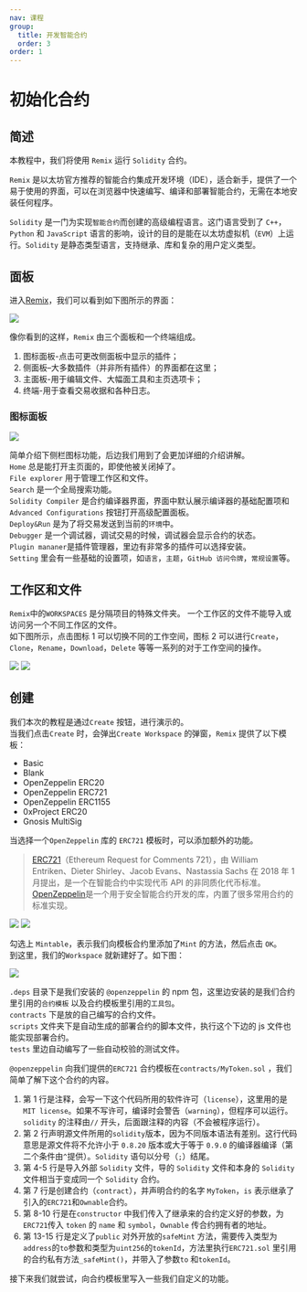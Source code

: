 ```yaml
---
nav: 课程
group:
  title: 开发智能合约
  order: 3
order: 1
---
```


# 初始化合约

## 简述

本教程中，我们将使用 `Remix` 运行 `Solidity` 合约。

`Remix` 是以太坊官方推荐的智能合约集成开发环境（IDE），适合新手，提供了一个易于使用的界面，可以在浏览器中快速编写、编译和部署智能合约，无需在本地安装任何程序。

`Solidity` 是一门为实现`智能合约`而创建的高级编程语言。这门语言受到了 `C++`，`Python` 和 `JavaScript` 语言的影响，设计的目的是能在以太坊虚拟机（`EVM`）上运行。`Solidity` 是静态类型语言，支持继承、库和复杂的用户定义类型。

## 面板

进入[Remix](https://remix.ethereum.org)，我们可以看到如下图所示的界面：

![](./img/remix.png)

像你看到的这样，`Remix` 由三个面板和一个终端组成。

1. 图标面板-点击可更改侧面板中显示的插件；
2. 侧面板–大多数插件（并非所有插件）的界面都在这里；
3. 主面板-用于编辑文件、大幅面工具和主页选项卡；
4. 终端-用于查看交易收据和各种日志。

### 图标面板

![](./img/slide.png)

简单介绍下侧栏图标功能，后边我们用到了会更加详细的介绍讲解。  
`Home` 总是能打开主页面的，即使他被关闭掉了。  
`File explorer` 用于管理工作区和文件。  
`Search` 是一个全局搜索功能。  
`Solidity Compiler` 是合约编译器界面，界面中默认展示编译器的基础配置项和`Advanced Configurations` 按钮打开高级配置面板。  
`Deploy&Run` 是为了将交易发送到当前的`环境`中。  
`Debugger` 是一个调试器，调试交易的时候，调试器会显示合约的状态。  
`Plugin mananer`是插件管理器，里边有非常多的插件可以选择安装。  
`Setting` 里会有一些基础的设置项，如`语言`，`主题`，`GitHub 访问令牌`，`常规设置`等。

## 工作区和文件

`Remix`中的`WORKSPACES` 是分隔项目的特殊文件夹。 一个工作区的文件不能导入或访问另一个不同工作区的文件。  
如下图所示，点击图标 1 可以切换不同的工作空间，图标 2 可以进行`Create`，`Clone`，`Rename`，`Download`，`Delete` 等等一系列的对于工作空间的操作。

![](./img/createBtn.png) ![](./img/more.png)

## 创建

我们本次的教程是通过`Create` 按钮，进行演示的。  
当我们点击`Create` 时，会弹出`Create Workspace` 的弹窗，`Remix` 提供了以下模板：

- Basic
- Blank
- OpenZeppelin ERC20
- OpenZeppelin ERC721
- OpenZeppelin ERC1155
- 0xProject ERC20
- Gnosis MultiSig

当选择一个`OpenZeppelin` 库的 `ERC721` 模板时，可以添加额外的功能。

> [ERC721](https://eips.ethereum.org/EIPS/eip-721)（Ethereum Request for Comments 721），由 William Entriken、Dieter Shirley、Jacob Evans、Nastassia Sachs 在 2018 年 1 月提出，是一个在智能合约中实现代币 API 的非同质化代币标准。  
> [OpenZeppelin](https://docs.openzeppelin.com/contracts/5.x/)是一个用于安全智能合约开发的库，内置了很多常用合约的标准实现。

![](./img/create.png) ![](./img/mintable.png)

勾选上 `Mintable`，表示我们向模板合约里添加了`Mint` 的方法，然后点击 `OK`。  
到这里，我们的`Workspace` 就新建好了。如下图：

![](./img/initCode.png)

`.deps` 目录下是我们安装的 `@openzeppelin` 的 npm 包，这里边安装的是我们合约里引用的`合约模板` 以及合约模板里引用的`工具包`。  
`contracts` 下是放的自己编写的合约文件。  
`scripts` 文件夹下是自动生成的部署合约的脚本文件，执行这个下边的 js 文件也能实现部署合约。  
`tests` 里边自动编写了一些自动校验的测试文件。

`@openzeppelin` 向我们提供的`ERC721` 合约模板在`contracts/MyToken.sol` ，我们简单了解下这个合约的内容。

1. 第 1 行是注释，会写一下这个代码所用的软件许可（`license`），这里用的是`MIT license`。如果不写许可，编译时会警告（`warning`），但程序可以运行。`solidity` 的注释由`//` 开头，后面跟注释的内容（不会被程序运行）。
2. 第 2 行声明源文件所用的`solidity`版本，因为不同版本语法有差别。这行代码意思是源文件将不允许小于 `0.8.20` 版本或大于等于 `0.9.0` 的编译器编译（第二个条件由`^`提供）。`Solidity` 语句以分号（`;`）结尾。
3. 第 4-5 行是导入外部 `Solidity` 文件，导的 `Solidity` 文件和本身的 `Solidity` 文件相当于变成同一个 `Solidity` 合约。
4. 第 7 行是创建合约（`contract`），并声明合约的名字 `MyToken`，`is` 表示继承了引入的`ERC721`和`Ownable`合约。
5. 第 8-10 行是在`constructor` 中我们传入了继承来的合约定义好的参数，为`ERC721`传入 `token` 的 `name` 和 `symbol`，`Ownable` 传合约拥有者的地址。
6. 第 13-15 行是定义了`public` 对外开放的`safeMint` 方法，需要传入类型为`address`的`to`参数和类型为`uint256`的`tokenId`，方法里执行`ERC721.sol` 里引用的合约私有方法`_safeMint()`，并带入了参数`to` 和`tokenId`。

接下来我们就尝试，向合约模板里写入一些我们自定义的功能。
